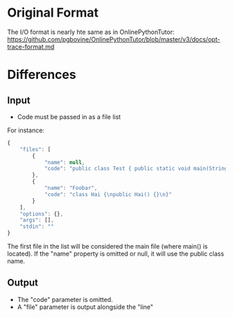 Original Format
===============
The I/O format is nearly hte same as in OnlinePythonTutor:
https://github.com/pgbovine/OnlinePythonTutor/blob/master/v3/docs/opt-trace-format.md

Differences
===========

Input
-----
- Code must be passed in as a file list

For instance:

```javascript
{
    "files": [
        {
            "name": null,
            "code": "public class Test { public static void main(String[] args) { int x = 3; x += x; Hai h = new Hai(); } }"
        },
        {
            "name": "Foobar",
            "code": "class Hai {\npublic Hai() {}\n}"
        }
    ],
    "options": {},
    "args": [],
    "stdin": ""
}
```

The first file in the list will be considered the main file (where main() is located).
If the "name" property is omitted or null, it will use the public class name.

Output
------
- The "code" parameter is omitted.
- A "file" parameter is output alongside the "line"


